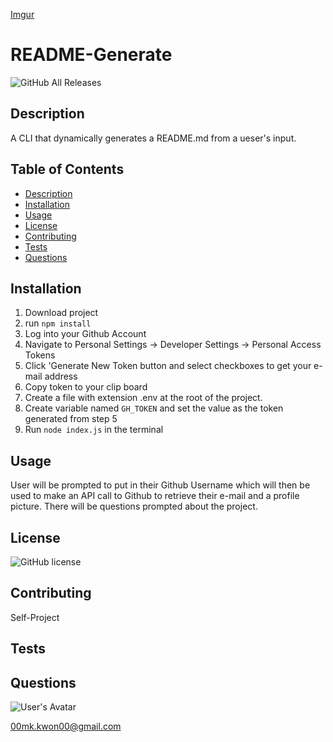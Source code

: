 
[Imgur](https://i.imgur.com/8euuCuGb.mp4)
  
  # README-Generate
  ![GitHub All Releases](https://img.shields.io/github/downloads/MK-Kwon/README-Generate/total)
  
  ## Description
  
  A CLI that dynamically generates a README.md from a ueser's input.
  
  
  ## Table of Contents
  * [Description](##Description)
  * [Installation](##Installation)
  * [Usage](##Usage)
  * [License](##License)
  * [Contributing](##Contributing)
  * [Tests](##Tests)
  * [Questions](##Questions)
  
  
  ## Installation
  
  1. Download project 
  2. run ```npm install``` 
  3. Log into your Github Account 
  4. Navigate to Personal Settings -> Developer Settings -> Personal Access Tokens 
  5. Click 'Generate New Token button and select checkboxes to get your e-mail address 
  6. Copy token to your clip board 
  7. Create a file with extension .env at the root of the project. 
  8. Create variable named ```GH_TOKEN``` and set the value as the token generated from step 5 
  9. Run ```node index.js``` in the terminal
  
  
  ## Usage
  
  User will be prompted to put in their Github Username which will then be used to make an API call to Github to retrieve their e-mail and a profile picture. There will be questions prompted about the project.
  
  
  ## License
  
  ![GitHub license](https://img.shields.io/badge/license-MIT-blue.svg)
  
  
  ## Contributing
  
  Self-Project
  
  
  ## Tests
  
  
  
  
  ## Questions
   
   ![User's Avatar](https://avatars1.githubusercontent.com/u/61897671?u=3da33e30c0f2a109c16120e650da047b8c6ba75c&v=4s=50)
   
   00mk.kwon00@gmail.com
 
